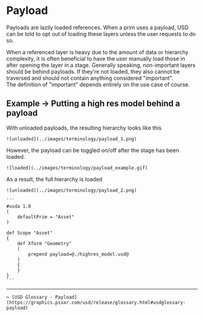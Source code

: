 # Payload

Payloads are lazily loaded references. When a prim uses a payload, USD can be told to opt out of loading these layers unless the user requests to do so.  

When a referenced layer is heavy due to the amount of data or hierarchy complexity, it is often beneficial to have the user manually load those in after opening the layer in a stage. Generally speaking, non-important layers should be behind payloads. If they're not loaded, they also cannot be traversed and should not contain anything considered "important".  
The definition of "important" depends entirely on the use case of course.

## Example → Putting a high res model behind a payload

With unloaded payloads, the resulting hierarchy looks like this  
```admonish example title="Unloaded Payload"
![unloaded](../images/terminology/payload_1.png)
```

However, the payload can be toggled on/off after the stage has been loaded.  

```admonish example title="Payload Toggle On/Off"
![loaded](../images/terminology/payload_example.gif)
```

As a result, the full hierarchy is loaded

```admonish example title="Loaded Payload"
![unloaded](../images/terminology/payload_2.png)
```

~~~admonish example title="simple_payload_example.usd" collapsible=true
```
#usda 1.0
(
    defaultPrim = "Asset"
)
 
def Scope "Asset"
{
    def Xform "Geometry"
    (
        prepend payload=@./highres_model.usd@
    )
    {
    }
}
```
~~~

---

```admonish note title=""
↪ [USD Glossary - Payload](https://graphics.pixar.com/usd/release/glossary.html#usdglossary-payload)
```